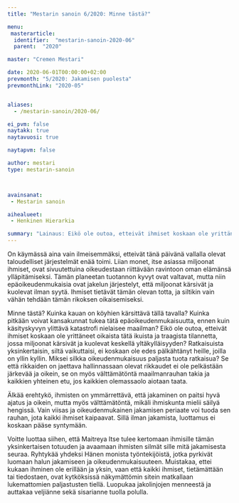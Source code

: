 ```yaml
---
title: "Mestarin sanoin 6/2020: Minne tästä?"

menu:
 masterarticle:
  identifier:  "mestarin-sanoin-2020-06"
  parent:  "2020"

master: "Cremen Mestari"

date: 2020-06-01T00:00:00+02:00
prevmonth: "5/2020: Jakamisen puolesta"
prevmonthLink: "2020-05"


aliases:
  - /mestarin-sanoin/2020-06/

ei_pvm: false
naytakk: true
naytavuosi: true

naytapvm: false

author: mestari
type: mestarin-sanoin



avainsanat:
 - Mestarin sanoin

aihealueet:
 - Henkinen Hierarkia

summary: "Lainaus: Eikö ole outoa, etteivät ihmiset koskaan ole yrittäneet oikaista tätä ikuista ja traagista tilannetta, jossa miljoonat kärsivät ja kuolevat keskellä yltäkylläisyyden? Ratkaisuista yksinkertaisin, siltä vaikuttaisi, ei koskaan ole edes pälkähtänyt heille, joilla on yllin kyllin. Miksei silkka oikeudenmukaisuus paljasta tuota ratkaisua?"
---
```

<p>On käymässä aina vain ilmeisemmäksi, etteivät tänä päivänä vallalla olevat taloudelliset järjestelmät enää toimi. Liian monet, itse asiassa miljoonat ihmiset, ovat sivuutettuina oikeudestaan riittävään ravintoon oman elämänsä ylläpitämiseksi. Tämän planeetan tuotannon kyvyt ovat valtavat, mutta niin epäoikeudenmukaisia ovat jakelun järjestelyt, että miljoonat kärsivät ja kuolevat ilman syytä. Ihmiset tietävät tämän olevan totta, ja siltikin vain vähän tehdään tämän rikoksen oikaisemiseksi.</p>
<p>Minne tästä? Kuinka kauan on köyhien kärsittävä tällä tavalla? Kuinka pitkään voivat kansakunnat tukea tätä epäoikeudenmukaisuutta, ennen kuin käsityskyvyn ylittävä katastrofi nielaisee maailman? Eikö ole outoa, etteivät ihmiset koskaan ole yrittäneet oikaista tätä ikuista ja traagista tilannetta, jossa miljoonat kärsivät ja kuolevat keskellä yltäkylläisyyden? Ratkaisuista yksinkertaisin, siltä vaikuttaisi, ei koskaan ole edes pälkähtänyt heille, joilla on yllin kyllin. Miksei silkka oikeudenmukaisuus paljasta tuota ratkaisua? Se että rikkaiden on jaettava hallinnassaan olevat rikkaudet ei ole pelkästään järkevää ja oikein, se on myös välttämätöntä maailmanrauhan takia ja kaikkien yhteinen etu, jos kaikkien olemassaolo aiotaan taata.</p>
<p>Älkää erehtykö, ihmisten on ymmärrettävä, että jakaminen on paitsi hyvä ajatus ja oikein, mutta myös välttämätöntä, mikäli ihmiskunta mielii säilyä hengissä. Vain viisas ja oikeudenmukainen jakamisen periaate voi tuoda sen rauhan, jota kaikki ihmiset kaipaavat. Sillä ilman jakamista, luottamus ei koskaan pääse syntymään.</p>
<p>Voitte luottaa siihen, että Maitreya Itse tulee kertomaan ihmisille tämän yksinkertaisen totuuden ja avaamaan ihmisten silmät sille mitä jakamisesta seuraa. Ryhtykää yhdeksi Hänen monista työntekijöistä, jotka pyrkivät luomaan halun jakamiseen ja oikeudenmukaisuuteen. Muistakaa, ettei kukaan ihminen ole erillään ja yksin, vaan että kaikki ihmiset, tietämättään tai tiedostaen, ovat kytköksissä näkymättömin sitein matkallaan lukemattomien paljastusten tiellä. Luopukaa jakolinjojen menneestä ja auttakaa veljiänne sekä sisarianne tuolla polulla.</p>